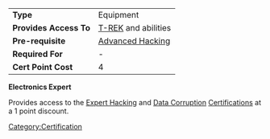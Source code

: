 |                        |                                                    |
| ---------------------- | -------------------------------------------------- |
| **Type**               | Equipment                                          |
| **Provides Access To** | [T-REK](T-REK.md "wikilink") and abilities         |
| **Pre-requisite**      | [Advanced Hacking](Advanced_Hacking.md "wikilink") |
| **Required For**       | \-                                                 |
| **Cert Point Cost**    | 4                                                  |

**Electronics Expert**

Provides access to the [Expert Hacking](Expert_Hacking.md "wikilink") and
[Data Corruption](Data_Corruption.md "wikilink")
[Certifications](Certifications.md "wikilink") at a 1 point discount.

[Category:Certification](Category:Certification.md "wikilink")
